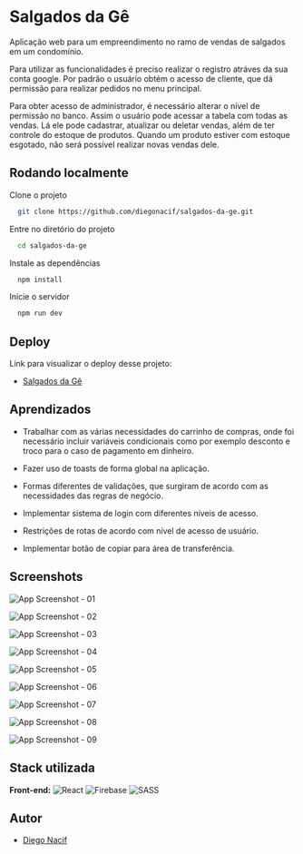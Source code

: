 
# Salgados da Gê

Aplicação web para um empreendimento no ramo de vendas de salgados em um condomínio.

Para utilizar as funcionalidades é preciso realizar o registro atráves da sua conta google. Por padrão o usuário obtém o acesso de cliente, que dá permissão para realizar pedidos no menu principal.

Para obter acesso de administrador, é necessário alterar o nível de permissão no banco. Assim o usuário pode acessar a tabela com todas as vendas. Lá ele pode cadastrar, atualizar ou deletar vendas, além de ter controle do estoque de produtos. Quando um produto estiver com estoque esgotado, não será possível realizar novas vendas dele.
## Rodando localmente

Clone o projeto

```bash
  git clone https://github.com/diegonacif/salgados-da-ge.git
```

Entre no diretório do projeto

```bash
  cd salgados-da-ge
```

Instale as dependências

```bash
  npm install
```

Inicie o servidor

```bash
  npm run dev
```


## Deploy

Link para visualizar o deploy desse projeto:

- [Salgados da Gê](https://salgados-da-ge.vercel.app/)
## Aprendizados

* Trabalhar com as várias necessidades do carrinho de compras, onde foi necessário incluir variáveis condicionais como por exemplo desconto e troco para o caso de pagamento em dinheiro.

* Fazer uso de toasts de forma global na aplicação.

* Formas diferentes de validações, que surgiram de acordo com as necessidades das regras de negócio.

* Implementar sistema de login com diferentes níveis de acesso.

* Restrições de rotas de acordo com nível de acesso de usuário.

* Implementar botão de copiar para área de transferência.

## Screenshots

![App Screenshot - 01](https://images2.imgbox.com/93/5b/1Ok2Gr65_o.png)

![App Screenshot - 02](https://images2.imgbox.com/bf/14/j0FTerhb_o.png)

![App Screenshot - 03](https://images2.imgbox.com/55/56/i3uEcVFr_o.png)

![App Screenshot - 04](https://images2.imgbox.com/3f/9b/B7CZbIRL_o.png)

![App Screenshot - 05](https://images2.imgbox.com/e9/a9/uJzF9PyB_o.png)

![App Screenshot - 06](https://images2.imgbox.com/88/9e/Dbh6oU8i_o.png)

![App Screenshot - 07](https://images2.imgbox.com/a1/c0/eibbIJjw_o.png)

![App Screenshot - 08](https://images2.imgbox.com/2e/98/xjPxmQ0y_o.png)

![App Screenshot - 09](https://images2.imgbox.com/78/fd/OP1kUMV8_o.png)



## Stack utilizada

**Front-end:** ![React](https://img.shields.io/badge/react-%2320232a.svg?style=for-the-badge&logo=react&logoColor=%2361DAFB)
![Firebase](https://img.shields.io/badge/Firebase-039BE5?style=for-the-badge&logo=Firebase&logoColor=white)
![SASS](https://img.shields.io/badge/SASS-hotpink.svg?style=for-the-badge&logo=SASS&logoColor=white)



## Autor

- [Diego Nacif](https://www.github.com/diegonacif)

